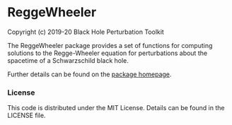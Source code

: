 # ReggeWheeler

Copyright (c) 2019-20 Black Hole Perturbation Toolkit

The ReggeWheeler package provides a set of functions for computing solutions
to the Regge-Wheeler equation for perturbations about the spacetime of a
Schwarzschild black hole.

Further details can be found on the [package homepage](https://bhptoolkit.org/ReggeWheeler).

### License

This code is distributed under the MIT License. Details can
be found in the LICENSE file.
